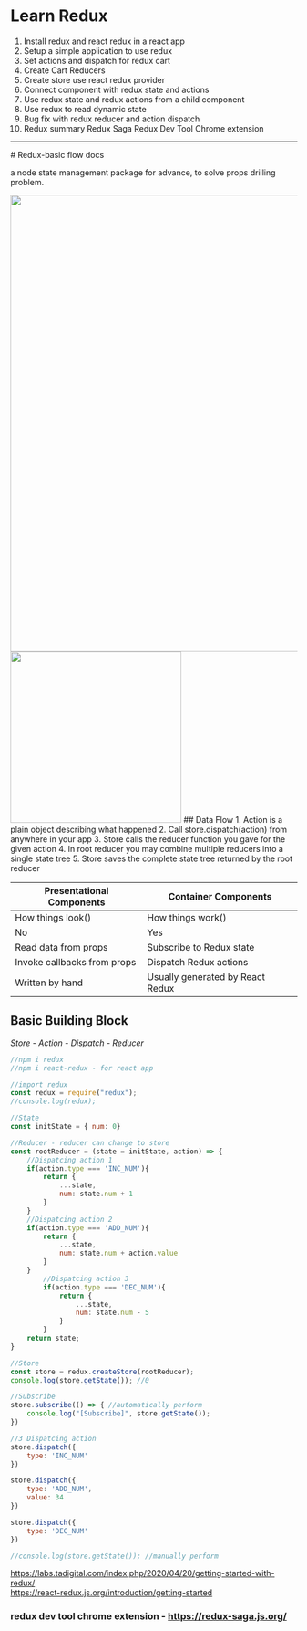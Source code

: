 # Learn Redux
1. Install redux and react redux in a react app
2. Setup a simple application to use redux
3. Set actions and dispatch for redux cart
4. Create Cart Reducers
5. Create store use react redux provider
6. Connect component with redux state and actions
7. Use redux state and redux actions from a child component
8. Use redux to read dynamic state
9. Bug fix with redux reducer and action dispatch
10. Redux summary Redux Saga Redux Dev Tool Chrome extension

<hr/>
# Redux-basic flow docs
<p>a node  state management package for advance, to solve props drilling problem.</p>
<img src="./image/redux-flow.jpg" alt="" width="800" title="my pic"/>  
<img src="./image/why-redux.jpg" alt="" width="300" title="my pic2"/>
## Data Flow
1. Action is a plain object  describing what happened
2. Call store.dispatch(action) from anywhere in your app
3. Store calls the reducer function you gave for the given action
4. In root reducer you may combine multiple reducers into a single state tree
5. Store saves the complete state tree returned by the root reducer

| Presentational Components | Container Components |
| ------------------------- | -------------------- |
| How things look() | How things work() | - purpose
| No | Yes | - aware of redux
| Read data from props | Subscribe to Redux state | - to read data
| Invoke callbacks from props | Dispatch Redux actions | - To change data
| Written by hand | Usually generated by React Redux | - are written

## Basic Building Block
_Store - Action - Dispatch - Reducer_

<!-- redux coding -->
```js
//npm i redux 
//npm i react-redux - for react app

//import redux
const redux = require("redux");
//console.log(redux);

//State
const initState = { num: 0}

//Reducer - reducer can change to store
const rootReducer = (state = initState, action) => {
    //Dispatcing action 1
    if(action.type === 'INC_NUM'){
        return {
            ...state,
            num: state.num + 1
        }
    }
    //Dispatcing action 2
    if(action.type === 'ADD_NUM'){
        return {
            ...state,
            num: state.num + action.value
        }
    }
        //Dispatcing action 3
        if(action.type === 'DEC_NUM'){
            return {
                ...state,
                num: state.num - 5
            }
        }
    return state;
}

//Store
const store = redux.createStore(rootReducer);
console.log(store.getState()); //0

//Subscribe
store.subscribe(() => { //automatically perform
    console.log("[Subscribe]", store.getState());
})

//3 Dispatcing action
store.dispatch({
    type: 'INC_NUM'
})

store.dispatch({
    type: 'ADD_NUM',
    value: 34
})

store.dispatch({
    type: 'DEC_NUM'
})

//console.log(store.getState()); //manually perform

```
https://labs.tadigital.com/index.php/2020/04/20/getting-started-with-redux/  
https://react-redux.js.org/introduction/getting-started  
### redux dev tool chrome extension - https://redux-saga.js.org/